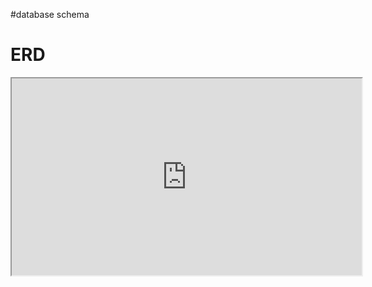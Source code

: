 #database schema

# ERD

<iframe width="560" height="315" src='https://dbdiagram.io/d/5e78a03a4495b02c3b88a21a'> </iframe>
